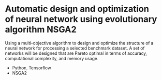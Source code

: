 # Automatic design and optimization of neural network using evolutionary algorithm  NSGA2

Using a multi-objective algorithm to design and optimize the structure of a neural network for processing a selected benchmark dataset. 
A set of networks will be designed that are Pareto optimal in terms of accuracy, computational complexity, and memory usage.

- Python, Tensorflow
- NSGA2
